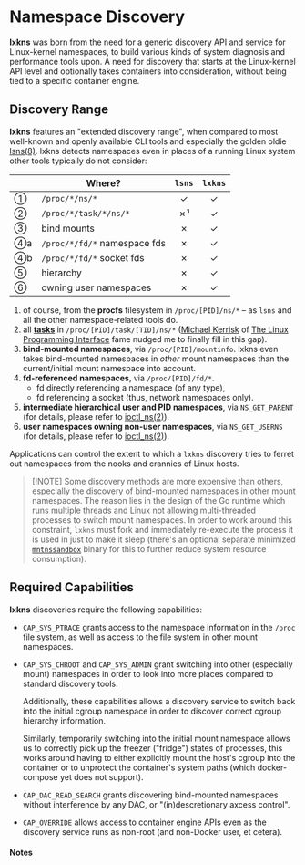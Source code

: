 # Namespace Discovery

**lxkns** was born from the need for a generic discovery API and service for
Linux-kernel namespaces, to build various kinds of system diagnosis and
performance tools upon. A need for discovery that starts at the Linux-kernel API
level and optionally takes containers into consideration, without being tied to
a specific container engine.

## Discovery Range

**lxkns** features an "extended discovery range", when compared to most
well-known and openly available CLI tools and especially the golden oldie
[lsns(8)](https://man7.org/linux/man-pages/man8/lsns.8.html). lxkns detects
namespaces even in places of a running Linux system other tools typically do not
consider:

| | Where? | `lsns` | `lxkns` |
| --- | --- | :---: | :---: |
| ①  | `/proc/*/ns/*` | ✓ | ✓ |
| ②  | `/proc/*/task/*/ns/*` | ✗**¹** | ✓ |
| ③  | bind mounts | ✗ | ✓ |
| ➃a | `/proc/*/fd/*` namespace fds | ✗ | ✓ |
| ➃b | `/proc/*/fd/*` socket fds | ✗ | ✓ |
| ➄  | hierarchy | ✗ | ✓ |
| ➅  | owning user namespaces | ✗ | ✓ |

1. of course, from the **procfs** filesystem in `/proc/[PID]/ns/*` – as `lsns`
   and all the other namespace-related tools do.
2. all **[tasks](https://en.wikipedia.org/wiki/Task_(computing)#Linux_kernel)**
   in `/proc/[PID]/task/[TID]/ns/*` ([Michael Kerrisk](https://www.man7.org/) of
   [The Linux Programming Interface](https://www.man7.org/tlpi/index.html) fame
   nudged me to finally fill in this gap).
3. **bind-mounted namespaces**, via `/proc/[PID]/mountinfo`. lxkns even takes
   bind-mounted namespaces in _other_ mount namespaces than the current/initial
   mount namespace into account.
4. **fd-referenced namespaces**, via `/proc/[PID]/fd/*`.
   - fd directly referencing a namespace (of any type),
   - fd referencing a socket (thus, network namespaces only).
5. **intermediate hierarchical user and PID namespaces**, via `NS_GET_PARENT`
   (for details, please refer to
   [ioctl_ns(2)](http://man7.org/linux/man-pages/man2/ioctl_ns.2.html)).
6. **user namespaces owning non-user namespaces**, via `NS_GET_USERNS` (for
   details, please refer to
   [ioctl_ns(2)](http://man7.org/linux/man-pages/man2/ioctl_ns.2.html)).

Applications can control the extent to which a `lxkns` discovery tries to
ferret out namespaces from the nooks and crannies of Linux hosts.

> [!NOTE] Some discovery methods are more expensive than others, especially the
> discovery of bind-mounted namespaces in other mount namespaces. The reason
> lies in the design of the Go runtime which runs multiple threads and Linux not
> allowing multi-threaded processes to switch mount namespaces. In order to work
> around this constraint, `lxkns` must fork and immediately re-execute the
> process it is used in just to make it sleep (there's an optional separate
> minimized [`mntnssandbox`](mntnssandbox) binary for this to further reduce
> system resource consumption).

## Required Capabilities

**lxkns** discoveries require the following capabilities:

- `CAP_SYS_PTRACE` grants access to the namespace information in the `/proc`
  file system, as well as access to the file system in other mount namespaces.

- `CAP_SYS_CHROOT` and `CAP_SYS_ADMIN` grant switching into other (especially
  mount) namespaces in order to look into more places compared to standard
  discovery tools.
  
  Additionally, these capabilities allows a discovery service to switch back
  into the initial cgroup namespace in order to discover correct cgroup
  hierarchy information.
  
  Similarly, temporarily switching into the initial mount namespace allows us to
  correctly pick up the freezer ("fridge") states of processes, this works
  around having to either explicitly mount the host's cgroup into the container
  or to unprotect the container's system paths (which docker-compose yet does
  not support).

- `CAP_DAC_READ_SEARCH` grants discovering bind-mounted namespaces without
  interference by any DAC, or "(in)descretionary axcess control".

- `CAP_OVERRIDE` allows access to container engine APIs even as the discovery
  service runs as non-root (and non-Docker user, et cetera).

#### Notes

[^1]: `lsns --task $TID` doesn't seem to work at all (as per lsns from
    util-linux 2.37.2).